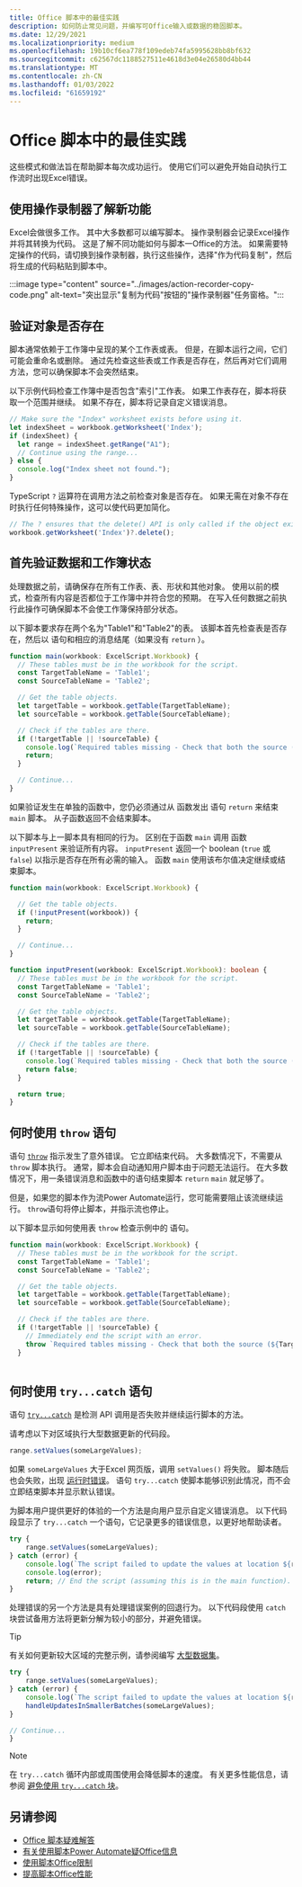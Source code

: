 ```yaml
---
title: Office 脚本中的最佳实践
description: 如何防止常见问题，并编写可Office输入或数据的稳固脚本。
ms.date: 12/29/2021
ms.localizationpriority: medium
ms.openlocfilehash: 19b10cf6ea778f109edeb74fa5995628bb8bf632
ms.sourcegitcommit: c62567dc1188527511e4618d3e04e26580d4bb44
ms.translationtype: MT
ms.contentlocale: zh-CN
ms.lasthandoff: 01/03/2022
ms.locfileid: "61659192"
---
```

# <a name="best-practices-in-office-scripts"></a>Office 脚本中的最佳实践

这些模式和做法旨在帮助脚本每次成功运行。 使用它们可以避免开始自动执行工作流时出现Excel错误。

## <a name="use-the-action-recorder-to-learn-new-features"></a>使用操作录制器了解新功能

Excel会做很多工作。 其中大多数都可以编写脚本。 操作录制器会记录Excel操作并将其转换为代码。 这是了解不同功能如何与脚本一Office的方法。 如果需要特定操作的代码，请切换到操作录制器，执行这些操作，选择"作为代码复制"，然后将生成的代码粘贴到脚本中。

:::image type="content" source="../images/action-recorder-copy-code.png" alt-text="突出显示&quot;复制为代码&quot;按钮的&quot;操作录制器&quot;任务窗格。":::

## <a name="verify-an-object-is-present"></a>验证对象是否存在

脚本通常依赖于工作簿中呈现的某个工作表或表。 但是，在脚本运行之间，它们可能会重命名或删除。 通过先检查这些表或工作表是否存在，然后再对它们调用方法，您可以确保脚本不会突然结束。

以下示例代码检查工作簿中是否包含"索引"工作表。 如果工作表存在，脚本将获取一个范围并继续。 如果不存在，脚本将记录自定义错误消息。

```TypeScript
// Make sure the "Index" worksheet exists before using it.
let indexSheet = workbook.getWorksheet('Index');
if (indexSheet) {
  let range = indexSheet.getRange("A1");
  // Continue using the range...
} else {
  console.log("Index sheet not found.");
}
```

TypeScript `?` 运算符在调用方法之前检查对象是否存在。 如果无需在对象不存在时执行任何特殊操作，这可以使代码更加简化。

```TypeScript
// The ? ensures that the delete() API is only called if the object exists.
workbook.getWorksheet('Index')?.delete();
```

## <a name="validate-data-and-workbook-state-first"></a>首先验证数据和工作簿状态

处理数据之前，请确保存在所有工作表、表、形状和其他对象。 使用以前的模式，检查所有内容是否都位于工作簿中并符合您的预期。 在写入任何数据之前执行此操作可确保脚本不会使工作簿保持部分状态。

以下脚本要求存在两个名为"Table1"和"Table2"的表。 该脚本首先检查表是否存在，然后以 语句和相应的消息结尾（如果没有 `return` ）。

```TypeScript
function main(workbook: ExcelScript.Workbook) {
  // These tables must be in the workbook for the script.
  const TargetTableName = 'Table1';
  const SourceTableName = 'Table2';

  // Get the table objects.
  let targetTable = workbook.getTable(TargetTableName);
  let sourceTable = workbook.getTable(SourceTableName);

  // Check if the tables are there.
  if (!targetTable || !sourceTable) {
    console.log(`Required tables missing - Check that both the source (${TargetTableName}) and target (${SourceTableName}) tables are present before running the script.`);
    return;
  }

  // Continue...
}
```

如果验证发生在单独的函数中，您仍必须通过从 函数发出 语句 `return` 来结束 `main` 脚本。 从子函数返回不会结束脚本。

以下脚本与上一脚本具有相同的行为。 区别在于函数 `main` 调用 函数 `inputPresent` 来验证所有内容。 `inputPresent` 返回一个 boolean (`true` 或 `false`) 以指示是否存在所有必需的输入。 函数 `main` 使用该布尔值决定继续或结束脚本。

```TypeScript
function main(workbook: ExcelScript.Workbook) {

  // Get the table objects.
  if (!inputPresent(workbook)) {
    return;
  }

  // Continue...
}

function inputPresent(workbook: ExcelScript.Workbook): boolean {
  // These tables must be in the workbook for the script.
  const TargetTableName = 'Table1';
  const SourceTableName = 'Table2';

  // Get the table objects.
  let targetTable = workbook.getTable(TargetTableName);
  let sourceTable = workbook.getTable(SourceTableName);

  // Check if the tables are there.
  if (!targetTable || !sourceTable) {
    console.log(`Required tables missing - Check that both the source (${TargetTableName}) and target (${SourceTableName}) tables are present before running the script.`);
    return false;
  }

  return true;
}
```

## <a name="when-to-use-a-throw-statement"></a>何时使用 `throw` 语句

语句 [`throw`](https://developer.mozilla.org/docs/web/javascript/reference/statements/throw) 指示发生了意外错误。 它立即结束代码。 大多数情况下，不需要从 `throw` 脚本执行。 通常，脚本会自动通知用户脚本由于问题无法运行。 在大多数情况下，用一条错误消息和函数中的语句结束脚本 `return` `main` 就足够了。

但是，如果您的脚本作为流Power Automate运行，您可能需要阻止该流继续运行。 `throw`语句将停止脚本，并指示流也停止。

以下脚本显示如何使用表 `throw` 检查示例中的 语句。

```TypeScript
function main(workbook: ExcelScript.Workbook) {
  // These tables must be in the workbook for the script.
  const TargetTableName = 'Table1';
  const SourceTableName = 'Table2';

  // Get the table objects.
  let targetTable = workbook.getTable(TargetTableName);
  let sourceTable = workbook.getTable(SourceTableName);

  // Check if the tables are there.
  if (!targetTable || !sourceTable) {
    // Immediately end the script with an error.
    throw `Required tables missing - Check that both the source (${TargetTableName}) and target (${SourceTableName}) tables are present before running the script.`;
  }
  
```

## <a name="when-to-use-a-trycatch-statement"></a>何时使用 `try...catch` 语句

语句 [`try...catch`](https://developer.mozilla.org/docs/Web/JavaScript/Reference/Statements/try...catch) 是检测 API 调用是否失败并继续运行脚本的方法。

请考虑以下对区域执行大型数据更新的代码段。

```TypeScript
range.setValues(someLargeValues);
```

如果 `someLargeValues` 大于Excel 网页版，调用 `setValues()` 将失败。 脚本随后也会失败，出现 [运行时错误](../testing/troubleshooting.md#runtime-errors)。 语句 `try...catch` 使脚本能够识别此情况，而不会立即结束脚本并显示默认错误。

为脚本用户提供更好的体验的一个方法是向用户显示自定义错误消息。 以下代码段显示了 `try...catch` 一个语句，它记录更多的错误信息，以更好地帮助读者。

```TypeScript
try {
    range.setValues(someLargeValues);
} catch (error) {
    console.log(`The script failed to update the values at location ${range.getAddress()}. Please inspect and run again.`);
    console.log(error);
    return; // End the script (assuming this is in the main function).
}
```

处理错误的另一个方法是具有处理错误案例的回退行为。 以下代码段使用 `catch` 块尝试备用方法将更新分解为较小的部分，并避免错误。

> [!TIP]
> 有关如何更新较大区域的完整示例，请参阅编写 [大型数据集](../resources/samples/write-large-dataset.md)。

```TypeScript
try {
    range.setValues(someLargeValues);
} catch (error) {
    console.log(`The script failed to update the values at location ${range.getAddress()}. Trying a different approach.`);
    handleUpdatesInSmallerBatches(someLargeValues);
}

// Continue...
}
```

> [!NOTE]
> 在 `try...catch` 循环内部或周围使用会降低脚本的速度。 有关更多性能信息，请参阅 [避免使用 `try...catch` 块](web-client-performance.md#avoid-using-trycatch-blocks-in-or-surrounding-loops)。

## <a name="see-also"></a>另请参阅

- [Office 脚本疑难解答](../testing/troubleshooting.md)
- [有关使用脚本Power Automate疑Office信息](../testing/power-automate-troubleshooting.md)
- [使用脚本Office限制](../testing/platform-limits.md)
- [提高脚本Office性能](web-client-performance.md)
